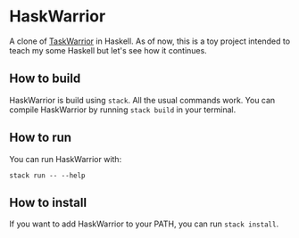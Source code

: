 # HaskWarrior

A clone of [TaskWarrior](https://taskwarrior.org) in Haskell.
As of now, this is a toy project intended to teach my some Haskell but let's see how it continues.

## How to build

HaskWarrior is build using `stack`. All the usual commands work.
You can compile HaskWarrior by running `stack build` in your terminal.

## How to run
You can run HaskWarrior with:

```
stack run -- --help
```

## How to install

If you want to add HaskWarrior to your PATH, you can run `stack install`.
